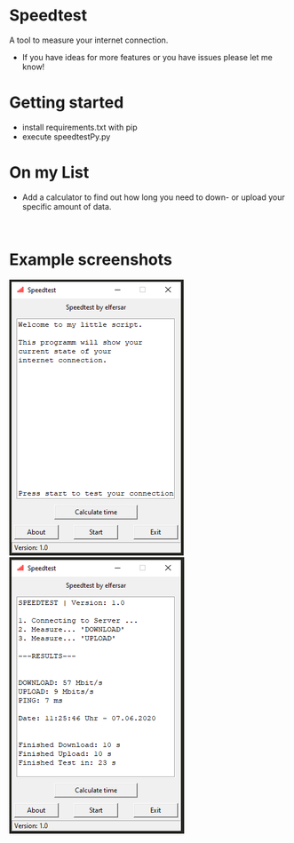 # Speedtest
A tool to measure your internet connection.<br />
- If you have ideas for more features or you have issues please let me know!

# Getting started
- install requirements.txt with pip
- execute speedtestPy.py

# On my List
- Add a calculator to find out how long you need to down- or upload your specific amount of data.<br />
<br />

# Example screenshots
![Example Image](https://github.com/elfersar/Speedtest/blob/master/images/example0.png)
![Example Image](https://github.com/elfersar/Speedtest/blob/master/images/example1.png)
